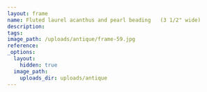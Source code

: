 ```yaml
---
layout: frame
name: Fluted laurel acanthus and pearl beading   (3 1/2" wide)
description:
tags:
image_path: /uploads/antique/frame-59.jpg
reference:
_options:
  layout:
    hidden: true
  image_path:
    uploads_dir: uploads/antique
---
```

